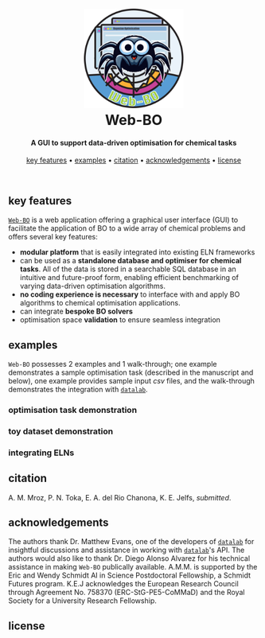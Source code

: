 
<h1 align="center">
    <br>
    <img src="./website/static/web-BO_logo.png" alt="Web-BO" width="200">
    <br>
    Web-BO
    <br>
</h1>

<h4 align="center">A GUI to support data-driven optimisation for chemical tasks</h4>

<p align="center">
    <a href="#key-features">key features</a> •
    <a href="#examples">examples</a> •
    <a href="citation">citation</a> •
    <a href="#acknowledgements">acknowledgements</a> •
    <a href="#license">license</a>
</p>

<br>

## key features

<a href="https://suprashare.rcs.ic.ac.uk/web-bo/">`Web-BO`</a> is a web application offering a graphical user interface (GUI) to facilitate the application of BO to a wide array of chemical problems and offers several key features:
* **modular platform** that is easily integrated into existing ELN frameworks
* can be used as a **standalone database and optimiser for chemical tasks**. All of the data is stored in a searchable SQL database in an intuitive and future-proof form, enabling efficient benchmarking of varying data-driven optimisation algorithms.
* **no coding experience is necessary** to interface with and apply BO algorithms to chemical optimisation applications.
* can integrate **bespoke BO solvers**
* optimisation space **validation** to ensure seamless integration

## examples

`Web-BO` possesses 2 examples and 1 walk-through; one example demonstrates a sample optimisation task (described in the manuscript and below), one example provides sample input *csv* files, and the walk-through demonstrates the integration with <a href="https://github.com/the-grey-group/datalab">`datalab`</a>.

### optimisation task demonstration

### toy dataset demonstration

### integrating ELNs

## citation

A. M. Mroz, P. N. Toka, E. A. del Rio Chanona, K. E. Jelfs, *submitted*.

## acknowledgements
The authors thank Dr. Matthew Evans, one of the developers of <a href="https://github.com/the-grey-group/datalab">`datalab`</a> for insightful discussions and assistance in working with <a href="https://github.com/the-grey-group/datalab">`datalab`</a>'s API. The authors would also like to thank Dr. Diego Alonso Alvarez for his technical assistance in making `Web-BO` publically available. A.M.M. is supported by the Eric and Wendy Schmidt AI in Science Postdoctoral Fellowship, a Schmidt Futures program. K.E.J acknowledges the European Research Council through Agreement No. 758370 (ERC-StG-PE5-CoMMaD) and the Royal Society for a University Research Fellowship.

## license
